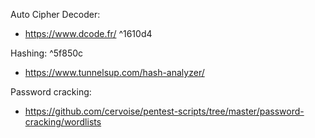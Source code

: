 Auto Cipher Decoder:
- https://www.dcode.fr/ ^1610d4

Hashing: ^5f850c
- https://www.tunnelsup.com/hash-analyzer/

Password cracking:
- https://github.com/cervoise/pentest-scripts/tree/master/password-cracking/wordlists